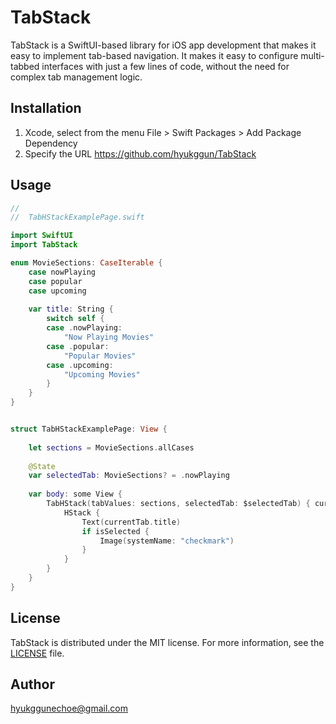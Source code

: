 # TabStack
TabStack is a SwiftUI-based library for iOS app development that makes it easy to implement tab-based navigation.
It makes it easy to configure multi-tabbed interfaces with just a few lines of code, without the need for complex tab management logic.

## Installation
1. Xcode, select from the menu File > Swift Packages > Add Package Dependency
2. Specify the URL https://github.com/hyukggun/TabStack

## Usage
```swift
//
//  TabHStackExamplePage.swift

import SwiftUI
import TabStack

enum MovieSections: CaseIterable {
    case nowPlaying
    case popular
    case upcoming
    
    var title: String {
        switch self {
        case .nowPlaying:
            "Now Playing Movies"
        case .popular:
            "Popular Movies"
        case .upcoming:
            "Upcoming Movies"
        }
    }
}


struct TabHStackExamplePage: View {
    
    let sections = MovieSections.allCases
    
    @State
    var selectedTab: MovieSections? = .nowPlaying
    
    var body: some View {
        TabHStack(tabValues: sections, selectedTab: $selectedTab) { currentTab, isSelected in
            HStack {
                Text(currentTab.title)
                if isSelected {
                    Image(systemName: "checkmark")
                }
            }
        }
    }
}

```

## License
TabStack is distributed under the MIT license. For more information, see the [LICENSE](https://github.com/hyukggne/TabStack/repo/blob/branch/LICENSE) file.

## Author
hyukggunechoe@gmail.com
